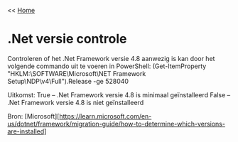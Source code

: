 << [Home](https://codewithedwin.github.io/EdwinsDocumentation/)

# .Net versie controle
Controleren of het .Net Framework versie 4.8 aanwezig is kan door het volgende commando uit te voeren in PowerShell:
(Get-ItemProperty "HKLM:\SOFTWARE\Microsoft\NET Framework Setup\NDP\v4\Full").Release -ge 528040

Uitkomst: 
True – .Net Framework versie 4.8 is minimaal geïnstalleerd
False – .Net Framework versie 4.8 is niet geïnstalleerd

Bron: [Microsoft][https://learn.microsoft.com/en-us/dotnet/framework/migration-guide/how-to-determine-which-versions-are-installed]
